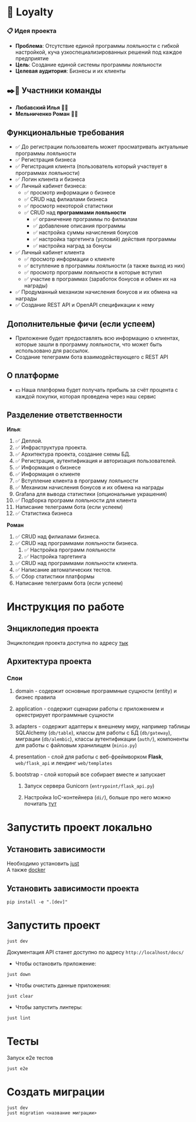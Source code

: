 # 💸 Loyalty

### 📋 Идея проекта
- **Проблема**: Отсутствие единой программы лояльности с гибкой настройкой, куча узкоспециализированных решений под каждое предприятие
- **Цель**: Создание единой системы программы лояльности
- **Целевая аудитория**: Бизнесы и их клиенты

## ✒️🙂 Участники команды
-   **Любавский Илья** 👨‍💻
-   **Мельниченко Роман** 👨‍💻

## Функциональные требования
- ✅ До регистрации пользователь может просматривать актуальные программы лояльности
- ✅ Регистрация бизнеса
- ✅ Регистрация клиента (пользователь который участвует в программах лояльности)
- ✅ Логин клиента и бизнеса
- ✅ Личный кабинет бизнеса:
    - ✅ просмотр информации о бизнесе
    - ✅ CRUD над филиалами бизнеса
    - ✅ просмотр некоторой статистики
    - ✅ CRUD над **программами лояльности**
        - ✅ ограничение программы по филиалам
        - ✅ добавление описания программы
        - ✅ настройка суммы начисления бонусов
        - ✅ настройка таргетинга (условий) действия программы
        - ✅ настройка наград за бонусы
- ✅ Личный кабинет клиента
    - ✅ просмотр информации о клиенте
    - ✅ вступление в программы лояльности (а также выход из них)
    - ✅ просмотр программ лояльности в которые вступил
    - ✅ участие в программах (заработок бонусов и обмен их на награды)
- ✅ Продуманный механизм начисления бонусов и их обмена на награды
- ✅ Создание REST API и OpenAPI спецификации к нему

## Дополнительные фичи (если успеем)
-  Приложение будет предоставлять всю информацию о клиентах, которые зашли в программу лояльности, что может быть использовано для рассылок.
- Создание телеграмм бота взаимодействующего с REST API

## О платформе
-   💵 Наша платформа будет получать прибыль за счёт процента с каждой покупки, которая проведена через наш сервис

## Разделение ответственности
**Илья**:
1. ✅ Деплой.
2. ✅ Инфраструктура проекта.
3. ✅ Архитектура проекта, создание схемы БД.
4. ✅ Регистрация, аутентификация и авторизация пользователей.
5. ✅ Информация о бизнесе
6. ✅ Информация о клиенте
7. ✅ Вступление клиента в программу лояльности
8. ✅ Механизм начисления бонусов и их обмена на награды
9. Grafana для вывода статистики (опциональные украшения)
10. ✅ Подборка программ лояльности для клиента
11. Написание телеграмм бота (если успеем)
12. ✅ Статистика бизнеса

**Роман**
1. ✅ CRUD над филиалами бизнеса.
2. ✅ CRUD над программами лояльности бизнеса.
    1. ✅ Настройка программ лояльности
    2. ✅ Настройка таргетинга
3. ✅ CRUD над программами лояльности клиента.
4. ✅ Написание автоматических тестов.
5. ✅ Cбор cтатистики платформы
6. Написание телеграмм бота (если успеем)

# Инструкция по работе

## Энциклопедия проекта
Энциклопедия проекта доступна по адресу
[тык](https://github.com/lubaskinc0de/loyalty/wiki)

## Архитектура проекта

### Слои
1. domain - содержит основные программные сущности (entity) и бизнес правила 

2. application - содержит сценарии работы с приложением и оркестрирует программные сущности

3. adapters - содержит адаптеры к внешнему миру, например таблицы SQLAlchemy (``db/table``), классы для работы с БД (``db/gateway``), миграции (``db/alembic``), классы аутентификации (``auth/``), компоненты для работы с файловым хранилищем (``minio.py``)

4. presentation - слой для работы с веб-фреймворком **Flask**, ``web/flask_api`` и лендинг ``web/templates``

5. bootstrap - слой который все собирает вместе и запускает
    1. Запуск сервера Gunicorn (``entrypoint/flask_api.py``)

    2. Настройка IoC-контейнера (``di/``), больше про него можно почитать [тут](https://dishka.readthedocs.io/en/stable/)

# Запустить проект локально
## Установить зависимости

Необходимо установить [just](https://github.com/casey/just)\
А также [docker](https://docs.docker.com/engine/install/)

## Установить зависимости проекта
```
pip install -e ".[dev]"
```

# Запустить проект

```
just dev
```
Документация API станет доступно по адресу ``http://localhost/docs/``

* Чтобы остановить приложение:

```
just down
```

* Чтобы очистить данные приложения:

```
just clear
```

* Чтобы запустить линтеры:

```
just lint
```

# Тесты

Запуск e2e тестов

```
just e2e
```

# Создать миграции

```
just dev
just migration <название миграции>
```

